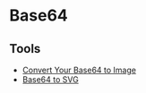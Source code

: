 # Base64

## Tools

- [Convert Your Base64 to Image](https://codebeautify.org/base64-to-image-converter)
- [Base64 to SVG](https://base64.guru/converter/decode/image/svg)
